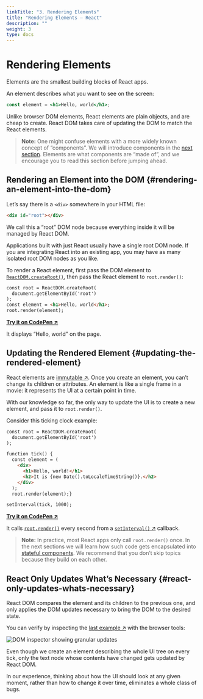 ```yaml
---
linkTitle: "3. Rendering Elements"
title: "Rendering Elements – React"
description: ""
weight: 3
type: docs
---
```


# Rendering Elements

Elements are the smallest building blocks of React apps.

An element describes what you want to see on the screen:

```jsx
const element = <h1>Hello, world</h1>;
```

Unlike browser DOM elements, React elements are plain objects, and are cheap to create. React DOM takes care of updating the DOM to match the React elements.

> **Note:**
> One might confuse elements with a more widely known concept of “components”. We will introduce components in the [next section](/react/18.1/main-concepts/components-and-props). Elements are what components are “made of”, and we encourage you to read this section before jumping ahead.
> 

## Rendering an Element into the DOM {#rendering-an-element-into-the-dom}

Let’s say there is a `<div>` somewhere in your HTML file:

```html
<div id="root"></div>
```

We call this a “root” DOM node because everything inside it will be managed by React DOM.

Applications built with just React usually have a single root DOM node. If you are integrating React into an existing app, you may have as many isolated root DOM nodes as you like.

To render a React element, first pass the DOM element to [`ReactDOM.createRoot()`](/react/18.1/api-reference/react-dom-client#createroot), then pass the React element to `root.render()`:



```html
const root = ReactDOM.createRoot(
  document.getElementById('root')
);
const element = <h1>Hello, world</h1>;
root.render(element);
```



**[Try it on CodePen ↗](https://codepen.io/gaearon/pen/ZpvBNJ?editors=1010)**

It displays “Hello, world” on the page.

## Updating the Rendered Element {#updating-the-rendered-element}

React elements are [immutable ↗](https://en.wikipedia.org/wiki/Immutable_object). Once you create an element, you can’t change its children or attributes. An element is like a single frame in a movie: it represents the UI at a certain point in time.

With our knowledge so far, the only way to update the UI is to create a new element, and pass it to `root.render()`.

Consider this ticking clock example:



```html
const root = ReactDOM.createRoot(
  document.getElementById('root')
);

function tick() {
  const element = (
    <div>
      <h1>Hello, world!</h1>
      <h2>It is {new Date().toLocaleTimeString()}.</h2>
    </div>
  );
  root.render(element);}

setInterval(tick, 1000);
```



**[Try it on CodePen ↗](https://codepen.io/gaearon/pen/gwoJZk?editors=1010)**

It calls [`root.render()`](/react/18.1/api-reference/react-dom#render) every second from a [`setInterval()` ↗](https://developer.mozilla.org/en-US/docs/Web/API/WindowTimers/setInterval) callback.

> **Note:**
> In practice, most React apps only call `root.render()` once. In the next sections we will learn how such code gets encapsulated into [stateful components](/react/18.1/main-concepts/state-and-lifecycle).
> We recommend that you don’t skip topics because they build on each other.
> 

## React Only Updates What’s Necessary {#react-only-updates-whats-necessary}

React DOM compares the element and its children to the previous one, and only applies the DOM updates necessary to bring the DOM to the desired state.

You can verify by inspecting the [last example ↗](https://codepen.io/gaearon/pen/gwoJZk?editors=1010) with the browser tools:

![DOM inspector showing granular updates](/assets/react/18.1/c158617ed7cc0eac8f58330e49e48224/granular-dom-updates.gif)

Even though we create an element describing the whole UI tree on every tick, only the text node whose contents have changed gets updated by React DOM.

In our experience, thinking about how the UI should look at any given moment, rather than how to change it over time, eliminates a whole class of bugs.

